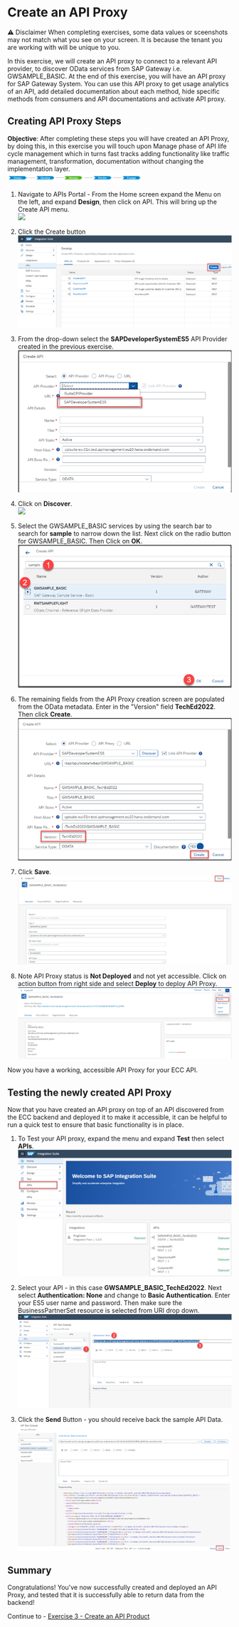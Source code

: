 # Create an API Proxy

:warning: Disclaimer When completing exercises, some data values or sceenshots may not match what you see on your screen. It is because the tenant you are working with will be unique to you.

In this exercise, we will create an API proxy to connect to a relevant API provider, to discover OData services from SAP Gateway i.e. GWSAMPLE_BASIC. At the end of this exercise, you will have an API proxy for SAP Gateway System. You can use this API proxy to get usage analytics of an API, add detailed documentation about each method, hide specific methods from consumers and API documentations and activate API proxy.

## Creating API Proxy Steps

<b>Objective</b>: After completing these steps you will have created an API Proxy, by doing this, in this exercise you will touch upon Manage phase of API life cycle management which in turns fast tracks adding functionality like traffic management, transformation, documentation without changing the implementation layer.
<br><img src="/exercises/exercise2/images/exA1_APIM_Lifecycle.png" width=60% height=60%>

1. Navigate to APIs Portal - From the Home screen expand the Menu on the left, and expand <b>Design</b>, then click on API. This will bring up the Create API menu.
<br>![](/exercises/exercise2/images/Picture8.png)

2.	Click the Create button
<br>![](/exercises/exercise2/images/exA2_Create_API.png)

3.	From the drop-down select the <b>SAPDeveloperSystemES5</b> API Provider created in the previous exercise.
<br>![](/exercises/exercise2/images/exA2_Select_API_Provider.png)

4.	Click on <b>Discover</b>.
<br>![](/exercises/exercise2/images/exA2_Click_Create.png)

5.	Select the GWSAMPLE_BASIC services by using the search bar to search for <b>sample</b> to narrow down the list. Next click on the radio button for GWSAMPLE_BASIC. Then Click on <b>OK</b>. 
<br>![](/exercises/exercise2/images/exA2_Select_GWSAMPLE.png)

6.	The remaining fields from the API Proxy creation screen are populated from the OData metadata. Enter in the "Version" field <b>TechEd2022</b>. Then click <b>Create</b>.
<br>![](/exercises/exercise2/images/exA2_Finalize_Create_API.png)

7.	Click <b>Save</b>.
<br>![](/exercises/exercise2/images/exA2_Save_API.png)

8.	Note API Proxy status is <b>Not Deployed</b> and not yet accessible. Click on action button from right side and select <b>Deploy</b> to deploy API Proxy.
<br>![](/exercises/exercise2/images/exA2_Deploy_API.png)

Now you have a working, accessible API Proxy for your ECC API.

## Testing the newly created API Proxy

Now that you have created an API proxy on top of an API discovered from the ECC backend and deployed it to make it accessible, it can be helpful to run a quick test to ensure that basic functionality is in place.

1.	To Test your API proxy, expand the menu and expand <b>Test</b> then select <b>APIs</b>.
<br>![](/exercises/exercise2/images/exA2_Menu_TestAPIs.png)

2.	Select your API - in this case <b>GWSAMPLE_BASIC_TechEd2022</b>. Next select <b>Authentication: None</b> and change to <b>Basic Authentication</b>. Enter your ES5 user name and password. Then make sure the BusinessPartnerSet resource is selected from URI drop down.
<br>![](/exercises/exercise2/images/exA2_Test_API.png)

4.	Click the <b>Send</b> Button - you should receive back the sample API Data.
<br>![](/exercises/exercise2/images/exA2_Test_API_Send.png)



## Summary

Congratulations! You've now successfully created and deployed an API Proxy, and tested that it is successfully able to return data from the backend! 

Continue to - [Exercise 3 - Create an API Product](../example3/README.md)

